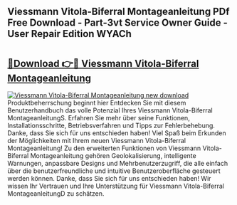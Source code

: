 ## Viessmann Vitola-Biferral Montageanleitung PDf Free Download - Part-3vt Service Owner Guide - User Repair Edition WYACh

# <h2><a href="http://df8i6p.blite.top/?on=Viessmann+Vitola-Biferral+Montageanleitung">🔗Download 👉🔴 Viessmann Vitola-Biferral Montageanleitung</a></h2>

[![Viessmann Vitola-Biferral Montageanleitung new download](https://i.imgur.com/lujVjoI.png)](http://df8i6p.blite.top/?on=Viessmann+Vitola-Biferral+Montageanleitung)
Produktbeherrschung beginnt hier Entdecken Sie mit diesem Benutzerhandbuch das volle Potenzial Ihres Viessmann Vitola-Biferral MontageanleitungS. Erfahren Sie mehr über seine Funktionen, Installationsschritte, Betriebsverfahren und Tipps zur Fehlerbehebung. Danke, dass Sie sich für uns entschieden haben! Viel Spaß beim Erkunden der Möglichkeiten mit Ihrem neuen Viessmann Vitola-Biferral Montageanleitung! Zu den erweiterten Funktionen von Viessmann Vitola-Biferral Montageanleitung gehören Geolokalisierung, intelligente Warnungen, anpassbare Designs und Mehrbenutzerzugriff, die alle einfach über die benutzerfreundliche und intuitive Benutzeroberfläche gesteuert werden können. Danke, dass Sie sich für uns entschieden haben! Wir wissen Ihr Vertrauen und Ihre Unterstützung für Viessmann Vitola-Biferral MontageanleitungD zu schätzen.
